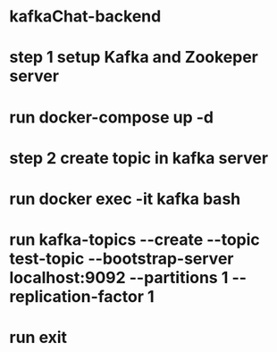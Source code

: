 # kafkaChat-backend

# step 1 setup Kafka and Zookeper server
# run docker-compose up -d 
# step 2 create topic in kafka server
# run docker exec -it kafka bash
# run kafka-topics --create --topic test-topic --bootstrap-server localhost:9092 --partitions 1 --replication-factor 1
# run exit
